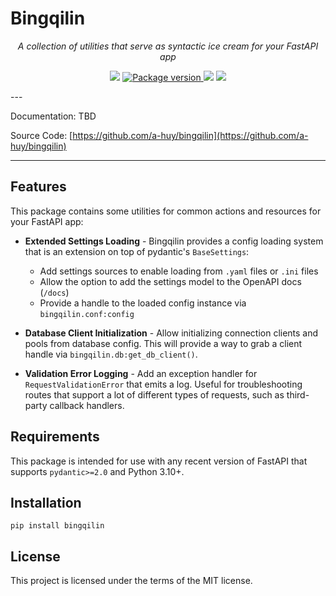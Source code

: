 # Bingqilin
<p align="center">
    <em>A collection of utilities that serve as syntactic ice cream for your FastAPI app</em>
</p>
<p align="center">
<img src="https://img.shields.io/github/last-commit/a-huy/bingqilin.svg">
<a href="https://pypi.org/project/bingqilin" target="_blank">
    <img src="https://badge.fury.io/py/bingqilin.svg" alt="Package version">
</a>
<img src="https://img.shields.io/pypi/pyversions/bingqilin.svg">
<img src="https://img.shields.io/github/license/a-huy/bingqilin.svg">
</p>
---

Documentation: TBD

Source Code: [https://github.com/a-huy/bingqilin](https://github.com/a-huy/bingqilin)

---

## Features

This package contains some utilities for common actions and resources for your FastAPI app:

* **Extended Settings Loading** - Bingqilin provides a config loading system that is an extension on top of pydantic's `BaseSettings`:
    * Add settings sources to enable loading from `.yaml` files or `.ini` files
    * Allow the option to add the settings model to the OpenAPI docs (`/docs`)
    * Provide a handle to the loaded config instance via `bingqilin.conf:config`

* **Database Client Initialization** - Allow initializing connection clients and pools from database config. 
    This will provide a way to grab a client handle via `bingqilin.db:get_db_client()`.

* **Validation Error Logging** - Add an exception handler for `RequestValidationError` that emits a log. 
    Useful for troubleshooting routes that support a lot of different types of requests, such as 
    third-party callback handlers.

## Requirements

This package is intended for use with any recent version of FastAPI that supports `pydantic>=2.0` and Python 3.10+.

## Installation

    pip install bingqilin

## License
This project is licensed under the terms of the MIT license.
